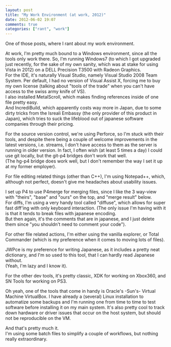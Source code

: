 ```yaml
---
layout: post
title: "My Work Environment (at work, 2012)"
date: 2012-06-02 19:07
comments: true
categories: ["rant", "work"]
---
```


One of those posts, where I rant about my work environment.

At work, I'm pretty much bound to a Windows environment,
since all the tools only work there.
So, I'm running Windows7
(to which I got upgraded just recently, for the sake of my own sanity, which was at stake for using Vista in 2012)
on a DELL Precision T3500 with Radeon Graphics.  
For the IDE, it's naturally Visual Studio,
namely Visual Studio 2008 Team System.
Per default, I had no version of Visual Assist X,
forcing me to buy my own license
(talking about "tools of the trade" when you can't have access to the swiss army knife of VS).  
I also installed MetalScroll,
which makes finding references inside of one file pretty easy.  
And IncrediBuild,
which apparently costs way more in Japan,
due to some dirty tricks from the Isreali Embassy (the only provider of this product in Japan),
which tries to suck the lifeblood out of japanese software companies through their pricing.

For the source version control,
we're using Perforce,
so I'm stuck with their tools,
and despite there being a couple of welcome improvements in the latest versions,
i.e. streams,
I don't have access to them as the server is running in older version.
In fact, I often wish (at least 5 times a day) I could use git locally,
but the git-p4 bridges don't work that well.  
(The hg-p4 bridge does work well, but I don't remember the way I set it up at my former employer).

For file editing related things (other than C++),
I'm using Notepad++,
which, although not perfect,
doesn't give me headaches about usability issues.

I set up P4 to use P4merge for merging files, since I like the 3 way-view with
"theirs", "base" and "ours" on the top,
and "merge result" below.  
For diffs, I'm using a very handy tool called "diffuse",
which allows for super fast diff'ing with only keyboard interaction.
(The only issue I'm having with it is that it tends to break files with japanese encoding.  
But then again, it's the comments that are in japanese,
and I just delete them since "you shouldn't need to comment your code").

For other file related actions,
I'm either using the vanilla explorer,
or Total Commander (which is my preference when it comes to moving lots of files).

JWPce is my preference for writing Japanese,
as it includes a pretty neat dictionary,
and I'm so used to this tool,
that I can hardly read Japanese without.  
(Yeah, I'm lazy and I know it).

For the other dev tools,
it's pretty classic,
XDK for working on Xbox360,
and SN Tools for working on PS3.

Oh yeah, one of the tools that come in handy is Oracle's -Sun's- Virtual Machine VirtualBox.
I have already a (several) Linux installation to automatize some backups
and I'm running one from time to time to test software before installing it on my main system.
It's also pretty cool to track down hardware or driver issues that occur on the host system,
but should not be reproducible on the VM.

And that's pretty much it.  
I'm using some batch files to simplify a couple of workflows,
but nothing really extraordinary.
